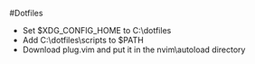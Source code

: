 #Dotfiles

- Set $XDG_CONFIG_HOME to C:\dotfiles
- Add C:\dotfiles\scripts to $PATH
- Download plug.vim and put it in the nvim\autoload directory
